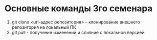 # Основные команды 3го семенара
1. git clone <url-адрес репозитория> – клонирование внешнего репозитория на локальный ПК
2. git pull - получение изменений и слияние с локальной версией